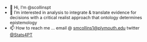 - 👋 Hi, I’m @scollinspt
- 👀 I’m interested in analysis to integrate & translate evidence for decisions with a critical realist approach that ontology determines epistemology
- 📫 How to reach me ... email @ smcollins1@plymouth.edu twitter [@Stats4PT](https://twitter.com/Stats4PT)

<!---
scollinspt/scollinspt is a ✨ special ✨ repository because its `README.md` (this file) appears on your GitHub profile.
You can click the Preview link to take a look at your changes.
--->
